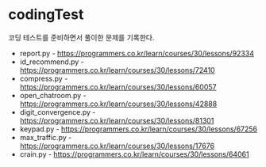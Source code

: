 # codingTest

코딩 테스트를 준비하면서 풀이한 문제를 기록한다.
* report.py - https://programmers.co.kr/learn/courses/30/lessons/92334
* id_recommend.py - https://programmers.co.kr/learn/courses/30/lessons/72410
* compress.py - https://programmers.co.kr/learn/courses/30/lessons/60057
* open_chatroom.py - https://programmers.co.kr/learn/courses/30/lessons/42888
* digit_convergence.py - https://programmers.co.kr/learn/courses/30/lessons/81301
* keypad.py - https://programmers.co.kr/learn/courses/30/lessons/67256
* max_traffic.py - https://programmers.co.kr/learn/courses/30/lessons/17676
* crain.py - https://programmers.co.kr/learn/courses/30/lessons/64061
